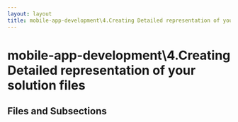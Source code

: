 ```yaml
---
layout: layout
title: mobile-app-development\4.Creating Detailed representation of your solution files
---
```


# mobile-app-development\4.Creating Detailed representation of your solution files

## Files and Subsections

